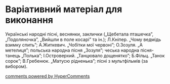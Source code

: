 <div id="hypercomments_widget" class="js-hypercomments-widget invisible"></div>

# Варіативний матеріал для виконання

Українські народні пісні, веснянки, заклички („Щебетала пташечка”, „Подоляночка”, „Вийшли в поле косарі” та ін.); Л.Кніпер. „Чому ведмідь взимку спить”; А.Житкевич. „Чобітки мої червоні”; О.Зозуля. „А метелиця”; польська народна пісня „Зозуля”; чеська народна пісня-танець „Полька”; І.Островерхий. „Танцювало дощенятко”; Б.Фільц. „Танок сорок”; В.Гребенюк. „Матусю рідненька”; пісні з мультфільмів (за вибором). 

<div class="js-hypercomments-container">
    <a href="http://hypercomments.com" class="hc-link" title="comments widget">comments powered by HyperComments</a>
</div>